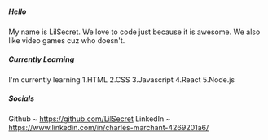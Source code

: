 ##### Hello

My name is LilSecret. We love to code just because it is awesome. We also like video games cuz who doesn't.

##### Currently Learning

I'm currently learning
1.HTML
2.CSS
3.Javascript
4.React
5.Node.js

##### Socials

Github ~ https://github.com/LilSecret
LinkedIn ~ https://www.linkedin.com/in/charles-marchant-4269201a6/
